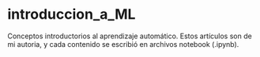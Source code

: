# introduccion_a_ML
 Conceptos introductorios al aprendizaje automático. Estos artículos son de mi autoria, y cada contenido se escribió en archivos notebook (.ipynb).
